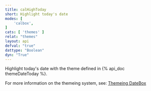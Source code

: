 ```yaml
---
title: calHighToday
short: Highlight today's date
modes: [
	'calbox',
]
cats: [ 'themes' ]
relat: "themes"
layout: api
defval: "true"
dattype: "Boolean"
dyn: "True"
---
```


Highlight today's date with the theme defined in {% api_doc themeDateToday %}.

For more information on the themeing system, see: [Themeing DateBox]({{site.basesite}}doc/3-1-themes/)


